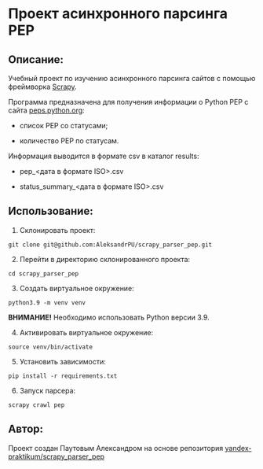 # Проект асинхронного парсинга PEP

## Описание:

Учебный проект по изучению асинхронного парсинга сайтов с помощью фреймворка 
[Scrapy](https://scrapy.org/).

Программа предназначена для получения информации о Python PEP с сайта 
[peps.python.org](https://peps.python.org):

- список PEP со статусами;

- количество PEP по статусам.

Информация выводится в формате csv в каталог results:

- pep_<дата в формате ISO>.csv

- status_summary_<дата в формате ISO>.csv

## Использование:

1. Склонировать проект:

```
git clone git@github.com:AleksandrPU/scrapy_parser_pep.git
```

2. Перейти в директорию склонированного проекта:

```
cd scrapy_parser_pep
```

3. Создать виртуальное окружение:

```
python3.9 -m venv venv
```

**ВНИМАНИЕ!** Необходимо использовать Python версии 3.9.

4. Активировать виртуальное окружение:

```
source venv/bin/activate
```

5. Установить зависимости:

```
pip install -r requirements.txt
```

6. Запуск парсера:

```
scrapy crawl pep
```

## Автор:

Проект создан Паутовым Александром на основе репозитория 
[yandex-praktikum/scrapy_parser_pep](https://github.com/yandex-praktikum/scrapy_parser_pep)
